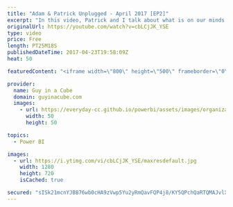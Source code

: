 ```yaml
---
title: "Adam & Patrick Unplugged - April 2017 [EP2]"
excerpt: "In this video, Patrick and I talk about what is on our minds. We take a look at some updates in Analysis Services 2017 CTP 2.0. We look at the new navigation experience in Power BI that is coming out in early May. We also talk about some friends, Santa Clause and Power BI reports in Reporting Services."
originalUrl: https://youtube.com/watch?v=cbLCjJK_YSE
type: video
price: Free
length: PT25M18S
publishedDateTime: 2017-04-23T19:58:09Z
heat: 50

featuredContent: "<iframe width=\"800\" height=\"500\" frameborder=\"0\" src=\"https://www.youtube.com/embed/cbLCjJK_YSE\" allow=\"accelerometer; autoplay; encrypted-media; gyroscope; picture-in-picture\" allowfullscreen></iframe>"

provider:
  name: Guy in a Cube
  domain: guyinacube.com
  images:
    - url: https://everyday-cc.github.io/powerbi/assets/images/organizations/guyinacube.com-50x50.jpg
      width: 50
      height: 50

topics:
  - Power BI

images:
  - url: https://i.ytimg.com/vi/cbLCjJK_YSE/maxresdefault.jpg
    width: 1280
    height: 720
    isCached: true

secured: "sISk21mcnYJBB76wb0cHA9zVwp5Yu2yRmQavFQP4j8/KY5QPchQaRTQMAJvlXMSOE1bqAnj6tKYmeBE9Ddvg3jTizSFW+7oACWvI/j46Bxo5fhHfUYVEStvmW1iAS8FYwf5DZHJ2tDAzuUcliCCPNMxhfxNZFAE4pREA8zoQghlNAoFr6q8x+xgDtAS9Jsz5otCWQdOgbzXqL4zgygBnJU95qLEbhW+vkNI/BVSo+5zl97xdH7kjQg22IGsxhZMT7atz1kSqCnXFjJF83wEcWkeAbaB88org/rFmFU/9GId8nXIv7a+Y/pr5BTexxRoI9rf+oCShpZsz6oGm+Qm8aCC2bbaMRtd7Rl05nsqPXmxh3DJQ9+yNDtqeIYu6jEmkTT16ssHFPiRfDuWjsS8rjjB0+gQB5EnhgkkS0uTiPFg=;aboCAgvI2IJObQt55qQ1Ww=="
---
```


